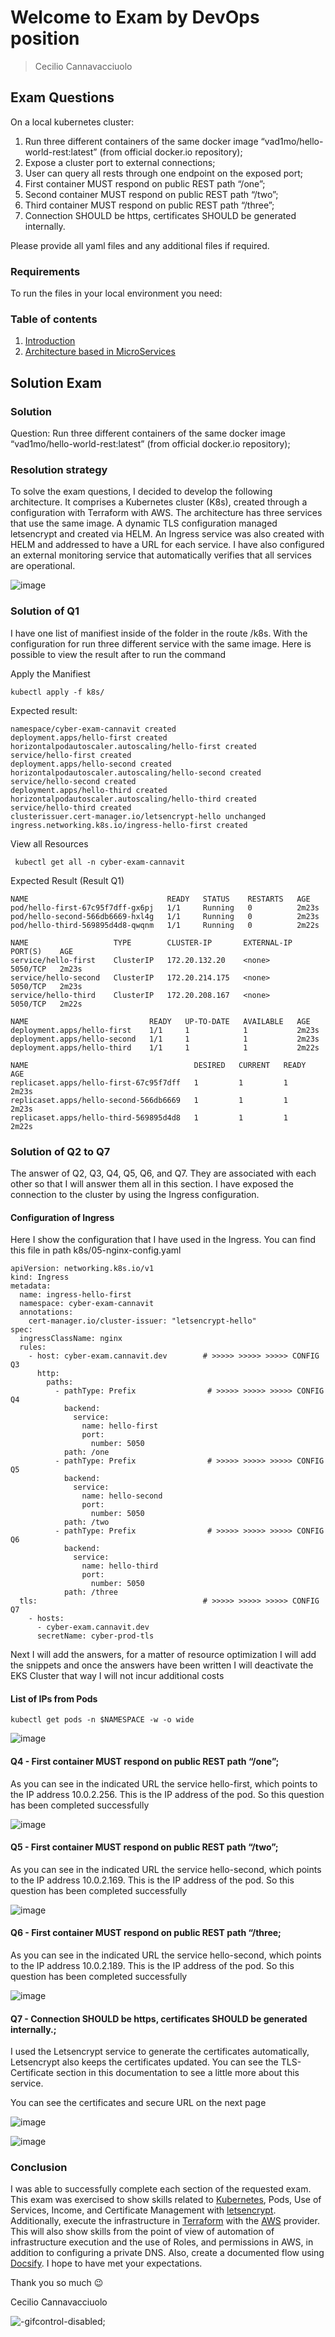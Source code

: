 # Welcome to Exam by DevOps position

> Cecilio Cannavacciuolo
## Exam Questions

On a local kubernetes cluster:

1. Run three different containers of the same docker image “vad1mo/hello-world-rest:latest”
(from official docker.io repository);
2. Expose a cluster port to external connections;
3. User can query all rests through one endpoint on the exposed port;
4. First container MUST respond on public REST path “/one”;
5. Second container MUST respond on public REST path “/two”;
6. Third container MUST respond on public REST path “/three”;
7. Connection SHOULD be https, certificates SHOULD be generated internally.

Please provide all yaml files and any additional files if required.

### Requirements

To run the files in your local environment you need:


###  Table of contents

1. [Introduction](#tls-certificates)
2. [Architecture based in MicroServices](#canary-flagger)


## Solution Exam

### Solution


Question: Run three different containers of the same docker image “vad1mo/hello-world-rest:latest”
(from official docker.io repository);


### Resolution strategy

To solve the exam questions, I decided to develop the following architecture. It comprises a Kubernetes cluster (K8s), created through a configuration with Terraform with AWS.
The architecture has three services that use the same image. A dynamic TLS configuration managed letsencrypt and created via HELM. An Ingress service was also created with HELM and addressed to have a URL for each service.
I have also configured an external monitoring service that automatically verifies that all services are operational.

![image](docs/assets/cyber-exam.png ':size=80%')

### Solution of Q1

I have one list of manifiest inside of the folder in the route /k8s. With the configuration for run three different service with the same image. Here is possible to view the result after to run the command

Apply the Manifiest

    kubectl apply -f k8s/

Expected result:

    namespace/cyber-exam-cannavit created
    deployment.apps/hello-first created
    horizontalpodautoscaler.autoscaling/hello-first created
    service/hello-first created
    deployment.apps/hello-second created
    horizontalpodautoscaler.autoscaling/hello-second created
    service/hello-second created
    deployment.apps/hello-third created
    horizontalpodautoscaler.autoscaling/hello-third created
    service/hello-third created
    clusterissuer.cert-manager.io/letsencrypt-hello unchanged
    ingress.networking.k8s.io/ingress-hello-first created

View all Resources 

     kubectl get all -n cyber-exam-cannavit

Expected Result (Result Q1)

    NAME                               READY   STATUS    RESTARTS   AGE
    pod/hello-first-67c95f7dff-gx6pj   1/1     Running   0          2m23s
    pod/hello-second-566db6669-hxl4g   1/1     Running   0          2m23s
    pod/hello-third-569895d4d8-qwqnm   1/1     Running   0          2m22s

    NAME                   TYPE        CLUSTER-IP       EXTERNAL-IP   PORT(S)    AGE
    service/hello-first    ClusterIP   172.20.132.20    <none>        5050/TCP   2m23s
    service/hello-second   ClusterIP   172.20.214.175   <none>        5050/TCP   2m23s
    service/hello-third    ClusterIP   172.20.208.167   <none>        5050/TCP   2m22s

    NAME                           READY   UP-TO-DATE   AVAILABLE   AGE
    deployment.apps/hello-first    1/1     1            1           2m23s
    deployment.apps/hello-second   1/1     1            1           2m23s
    deployment.apps/hello-third    1/1     1            1           2m22s

    NAME                                     DESIRED   CURRENT   READY   AGE
    replicaset.apps/hello-first-67c95f7dff   1         1         1       2m23s
    replicaset.apps/hello-second-566db6669   1         1         1       2m23s
    replicaset.apps/hello-third-569895d4d8   1         1         1       2m22s


### Solution of Q2 to Q7

The answer of Q2, Q3, Q4, Q5, Q6, and Q7. They are associated with each other so that I will answer them all in this section. I have exposed the connection to the cluster by using the Ingress configuration.

#### Configuration of Ingress

Here I show the configuration that I have used in the Ingress. You can find this file in path k8s/05-nginx-config.yaml


    apiVersion: networking.k8s.io/v1
    kind: Ingress
    metadata:
      name: ingress-hello-first
      namespace: cyber-exam-cannavit
      annotations:
        cert-manager.io/cluster-issuer: "letsencrypt-hello"
    spec:
      ingressClassName: nginx
      rules:
        - host: cyber-exam.cannavit.dev        # >>>>> >>>>> >>>>> CONFIG Q3
          http:
            paths:
              - pathType: Prefix                # >>>>> >>>>> >>>>> CONFIG Q4
                backend:
                  service:
                    name: hello-first
                    port:
                      number: 5050
                path: /one
              - pathType: Prefix                # >>>>> >>>>> >>>>> CONFIG Q5
                backend:
                  service:
                    name: hello-second
                    port:
                      number: 5050
                path: /two
              - pathType: Prefix                # >>>>> >>>>> >>>>> CONFIG Q6
                backend:
                  service:
                    name: hello-third
                    port:
                      number: 5050
                path: /three
      tls:                                     # >>>>> >>>>> >>>>> CONFIG Q7
        - hosts:                  
          - cyber-exam.cannavit.dev
          secretName: cyber-prod-tls


Next I will add the answers, for a matter of resource optimization I will add the snippets and once the answers have been written I will deactivate the EKS Cluster that way I will not incur additional costs

#### List of IPs from Pods

    kubectl get pods -n $NAMESPACE -w -o wide

![image](docs/assets/ScreenShot2022-06-30at19.32.55.png ':size=100%')

#### Q4 - First container MUST respond on public REST path “/one”;

As you can see in the indicated URL the service hello-first, which points to the IP address 10.0.2.256. This is the IP address of the pod. So this question has been completed successfully

![image](docs/assets/ScreenShot2022-06-30at19.25.30.png ':size=80%')

#### Q5 - First container MUST respond on public REST path “/two”;

As you can see in the indicated URL the service hello-second, which points to the IP address 10.0.2.169. This is the IP address of the pod. So this question has been completed successfully

![image](docs/assets/ScreenShot2022-06-30at19.25.44.png ':size=80%')

#### Q6 - First container MUST respond on public REST path “/three;

As you can see in the indicated URL the service hello-second, which points to the IP address 10.0.2.189. This is the IP address of the pod. So this question has been completed successfully

![image](docs/assets/ScreenShot2022-06-30at19.25.56.png ':size=80%')

#### Q7 - Connection SHOULD be https, certificates SHOULD be generated internally.;

I used the Letsencrypt service to generate the certificates automatically, Letsencrypt also keeps the certificates updated. You can see the TLS-Certificate section in this documentation to see a little more about this service.

You can see the certificates and secure URL on the next page

![image](docs/assets/ScreenShot2022-06-30at20.21.52.png ':size=80%')

![image](docs/assets/ScreenShot2022-06-30at20.22.14.png ':size=80%')


### Conclusion

I was able to successfully complete each section of the requested exam. This exam was exercised to show skills related to [Kubernetes](https://kubernetes.io/), Pods, Use of Services, Income, and Certificate Management with [letsencrypt](https://letsencrypt.org/). Additionally, execute the infrastructure in [Terraform](https://www.terraform.io/) with the [AWS](https://aws.amazon.com/) provider. This will also show skills from the point of view of automation of infrastructure execution and the use of Roles, and permissions in AWS, in addition to configuring a private DNS. Also, create a documented flow using [Docsify](https://docsify.js.org/#/). I hope to have met your expectations.

Thank you so much 😉

Cecilio Cannavacciuolo

![](docs/assets/the-office-bow.gif "-gifcontrol-disabled;")
